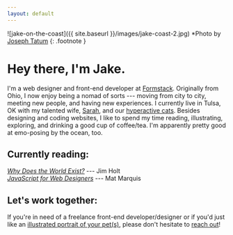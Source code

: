 ```yaml
---
layout: default
---
```


![jake-on-the-coast]({{ site.baseurl }}/images/jake-coast-2.jpg)
*Photo by <a href="http://www.josephtatum.com" target="_blank">Joseph Tatum</a>
{: .footnote }

<h1>Hey there, I'm Jake.</h1>
I'm a web designer and front-end developer at <a href="https://www.formstack.com" target="_blank">Formstack</a>. Originally from Ohio, I now enjoy being a nomad of sorts --- moving from city to city, meeting new people, and having new experiences. I currently live in Tulsa, OK with my talented wife, <a href="https://www.sparks-of-art.com" target="_blank">Sarah</a>, and our <a href="https://www.instagram.com/p/wm-FsonqsK/?taken-by=jacobrokaw" target="_blank">hyperactive cats</a>. Besides designing and coding websites, I like to spend my time reading, illustrating, exploring, and drinking a good cup of coffee/tea. I'm apparently pretty good at emo-posing by the ocean, too.

<h2>Currently reading:</h2>

<em><a href="https://www.amazon.com/Why-Does-World-Exist-Existential/dp/0871403595/ref=mt_paperback?_encoding=UTF8&me=" target="_blank">Why Does the World Exist?</a></em> --- Jim Holt
<br>
<em><a href="https://abookapart.com/products/javascript-for-web-designers" target="_blank">JavaScript for Web Designers</a></em> --- Mat Marquis

<h2>Let's work together:</h2>

If you're in need of a freelance front-end developer/designer or if you'd just like an [illustrated portrait of your pet(s)](/illustration), please don't hesitate to [reach out](mailto:jacobrokaw@gmail.com)!
